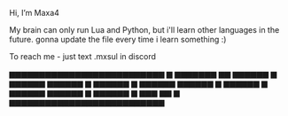 Hi, I’m Maxa4

My brain can only run Lua and Python, but i'll learn other languages in the future.
gonna update the file every time i learn something :)

To reach me - just text .mxsul in discord 

▆▆▆▆▆▆▆▆▆▆▆▆▆▆▆▆▆▆▆▆▆▆▆▆▆▆
▆   ▆▆▆▆▆▆▆             ▆▆   ▆▆▆▆▆▆
▆   ▆▆▆▆▆▆   ▆▆▆▆▆▆   ▆   ▆▆▆▆▆▆
▆   ▆▆▆▆▆▆   ▆▆▆▆▆▆   ▆   ▆▆▆▆▆▆
▆   ▆▆▆▆▆▆   ▆▆▆▆▆▆   ▆   ▆▆▆▆▆▆
▆          ▆▆▆             ▆▆            ▆
▆▆▆▆▆▆▆▆▆▆▆▆▆▆▆▆▆▆▆▆▆▆▆▆▆▆
